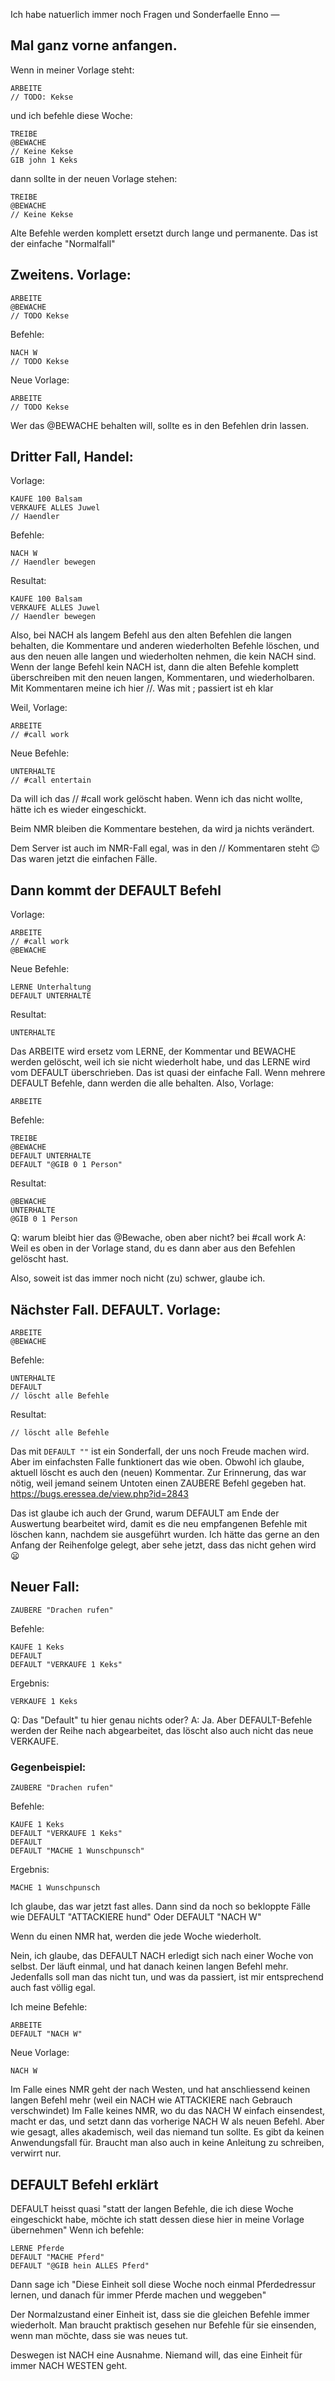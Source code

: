 Ich habe natuerlich immer noch Fragen und Sonderfaelle 
Enno
 — 
## Mal ganz vorne anfangen.
Wenn in meiner Vorlage steht:
```
ARBEITE
// TODO: Kekse
```
und ich befehle diese Woche:
```
TREIBE
@BEWACHE
// Keine Kekse
GIB john 1 Keks
```
dann sollte in der neuen Vorlage stehen:
```
TREIBE
@BEWACHE
// Keine Kekse
```
Alte Befehle werden komplett ersetzt durch lange und permanente.
Das ist der einfache "Normalfall"

## Zweitens. Vorlage:
```
ARBEITE
@BEWACHE
// TODO Kekse
```

Befehle:
```
NACH W
// TODO Kekse
```

Neue Vorlage:
```
ARBEITE
// TODO Kekse
```
Wer das @BEWACHE behalten will, sollte es in den Befehlen drin lassen.

## Dritter Fall, Handel:
Vorlage:
```
KAUFE 100 Balsam
VERKAUFE ALLES Juwel
// Haendler
```

Befehle:
```
NACH W
// Haendler bewegen
```

Resultat:
```
KAUFE 100 Balsam
VERKAUFE ALLES Juwel
// Haendler bewegen
```

Also, bei NACH als langem Befehl aus den alten Befehlen die langen behalten, die Kommentare und anderen wiederholten Befehle löschen, und aus den neuen alle langen und wiederholten nehmen, die kein NACH sind.
Wenn der lange Befehl kein NACH ist, dann die alten Befehle komplett überschreiben mit den neuen langen, Kommentaren, und wiederholbaren. 
Mit Kommentaren meine ich hier //. Was mit ; passiert ist eh klar

Weil, Vorlage:
```
ARBEITE
// #call work
```

Neue Befehle:
```
UNTERHALTE
// #call entertain
```

Da will ich das // #call work gelöscht haben.
Wenn ich das nicht wollte, hätte ich es wieder eingeschickt.

Beim NMR bleiben die Kommentare bestehen, da wird ja nichts verändert.

Dem Server ist auch im NMR-Fall egal, was in den // Kommentaren steht 😉
Das waren jetzt die einfachen Fälle.

## Dann kommt der DEFAULT Befehl

Vorlage:
```
ARBEITE
// #call work
@BEWACHE
```

Neue Befehle:
```
LERNE Unterhaltung
DEFAULT UNTERHALTE
```

Resultat:
```
UNTERHALTE
```
Das ARBEITE wird ersetz vom LERNE, der Kommentar und BEWACHE werden gelöscht, weil ich sie nicht wiederholt habe, und das LERNE wird vom DEFAULT überschrieben.
Das ist quasi der einfache Fall.
Wenn mehrere DEFAULT Befehle, dann werden die alle behalten.
Also, Vorlage:
```
ARBEITE
```

Befehle:
```
TREIBE
@BEWACHE
DEFAULT UNTERHALTE
DEFAULT "@GIB 0 1 Person"
```

Resultat:
```
@BEWACHE
UNTERHALTE
@GIB 0 1 Person
```
 
Q: warum bleibt hier das @Bewache, oben aber nicht? bei #call work
A: Weil es oben in der Vorlage stand, du es dann aber aus den Befehlen gelöscht hast.

Also, soweit ist das immer noch nicht (zu) schwer, glaube ich.
## Nächster Fall. DEFAULT. Vorlage:
```
ARBEITE
@BEWACHE
```

Befehle:
```
UNTERHALTE
DEFAULT
// löscht alle Befehle
```

Resultat:
```
// löscht alle Befehle
```

Das mit `DEFAULT ""` ist ein Sonderfall, der uns noch Freude machen wird. 
Aber im einfachsten Falle funktionert das wie oben.
Obwohl ich glaube, aktuell löscht es auch den (neuen) Kommentar.
Zur Erinnerung, das war nötig, weil jemand seinem Untoten einen ZAUBERE Befehl gegeben hat. https://bugs.eressea.de/view.php?id=2843

Das ist glaube ich auch der Grund, warum DEFAULT am Ende der Auswertung bearbeitet wird, damit es die neu empfangenen Befehle mit löschen kann, nachdem sie ausgeführt wurden.
Ich hätte das gerne an den Anfang der Reihenfolge gelegt, aber sehe jetzt, dass das nicht gehen wird 😦

## Neuer Fall:
```
ZAUBERE "Drachen rufen"
```

Befehle:
```
KAUFE 1 Keks
DEFAULT
DEFAULT "VERKAUFE 1 Keks"
```

Ergebnis:
```
VERKAUFE 1 Keks
```
 
Q: Das "Default" tu hier genau nichts oder?
A: Ja. Aber DEFAULT-Befehle werden der Reihe nach abgearbeitet, das löscht also auch nicht das neue VERKAUFE.

### Gegenbeispiel:
```
ZAUBERE "Drachen rufen"
```

Befehle:
```
KAUFE 1 Keks
DEFAULT "VERKAUFE 1 Keks"
DEFAULT
DEFAULT "MACHE 1 Wunschpunsch"
```

Ergebnis:
```
MACHE 1 Wunschpunsch
```
Ich glaube, das war jetzt fast alles.
Dann sind da noch so bekloppte Fälle wie DEFAULT "ATTACKIERE hund"
Oder DEFAULT "NACH W"

Wenn du einen NMR hat, werden die jede Woche wiederholt.

Nein, ich glaube, das DEFAULT NACH erledigt sich nach einer Woche von selbst.
Der läuft einmal, und hat danach keinen langen Befehl mehr.
Jedenfalls soll man das nicht tun, und was da passiert, ist mir entsprechend auch fast völlig egal.

Ich meine Befehle:
```
ARBEITE
DEFAULT "NACH W"
```

Neue Vorlage:
```
NACH W
```

Im Falle eines NMR geht der nach Westen, und hat anschliessend keinen langen Befehl mehr (weil ein NACH wie ATTACKIERE nach Gebrauch verschwindet)
Im Falle keines NMR, wo du das NACH W einfach einsendest, macht er das, und setzt dann das vorherige NACH W als neuen Befehl.
Aber wie gesagt, alles akademisch, weil das niemand tun sollte.
Es gibt da keinen Anwendungsfall für.
Braucht man also auch in keine Anleitung zu schreiben, verwirrt nur.

## DEFAULT Befehl erklärt
DEFAULT heisst quasi "statt der langen Befehle, die ich diese Woche eingeschickt habe, möchte ich statt dessen diese hier in meine Vorlage übernehmen"
Wenn ich befehle:
```
LERNE Pferde
DEFAULT "MACHE Pferd"
DEFAULT "@GIB hein ALLES Pferd"
```
Dann sage ich "Diese Einheit soll diese Woche noch einmal Pferdedressur lernen, und danach für immer Pferde machen und weggeben"

Der Normalzustand einer Einheit ist, dass sie die gleichen Befehle immer wiederholt. Man braucht praktisch gesehen nur Befehle für sie einsenden, wenn man möchte, dass sie was neues tut.

Deswegen ist NACH eine Ausnahme. Niemand will, das eine Einheit für immer NACH WESTEN geht.
